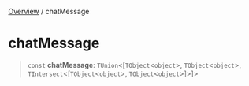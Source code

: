 [Overview](../index.md) / chatMessage

# chatMessage

> `const` **chatMessage**: `TUnion`\<[`TObject`\<`object`\>, `TObject`\<`object`\>, `TIntersect`\<[`TObject`\<`object`\>, `TObject`\<`object`\>]\>]\>
